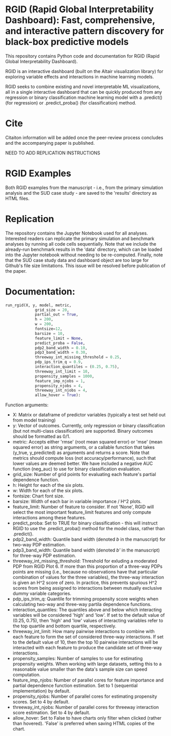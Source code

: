 # RGID (Rapid Global Interpretability Dashboard): Fast, comprehensive, and interactive pattern discovery for black-box predictive models
This repository contains Python code and documentation for RGID (Rapid Global Interpretability Dashboard).

RGID is an interactive dashboard (built on the Altair visualization library) for exploring variable effects and interactions in machine learning models. 

RGID seeks to combine existing and novel interpretable ML visualizations, all in a single interactive dashboard that can be quickly produced from any regression or binary classification machine learning model with a .predict() (for regression) or .predict_proba() (for classification) method.

# Cite
Citaiton information will be added once the peer-review process concludes and the accompanying paper is published.

NEED TO ADD REPLICATION INSTRUCTIONS

# RGID Examples
Both RGID examples from the manuscript - i.e., from the primary simulation analysis and the SUD case study - are saved to the 'results' directory as HTML files.

# Replication
The repository contains the Jupyter Notebook used for all analyses. Interested readers can replicate the primary simulation and benchmark analyses by running all code cells sequentially. Note that we include the already-run benchmark results in the 'data' directory, which can be loaded into the Jupyter notebook without needing to be re-computed. Finally, note that the SUD case study data and dashboard object are too large for Github's file size limitations. This issue will be resolved before publication of the paper.

# Documentation:
```python
run_rgid(X, y, model, metric,
             grid_size = 20,
             partial_out = True,
             h = 200,
             w = 200,
             fontsize=12,
             barsize = 10,
             feature_limit = None,
             predict_proba = False,
             pdp2_band_width = 0.10, 
             pdp3_band_width = 0.30,
             threeway_int_missing_threshold = 0.25,
             pdp_ips_trim_q = 0.9,
             interaction_quantiles = (0.25, 0.75),
             threeway_int_limit = 10,
             propensity_samples = 1000,
             feature_imp_njobs = 1,
             propensity_njobs = 4,
             threeway_int_njobs = 4,
             allow_hover = True):
``` 
Function arguments: 
 - X: Matrix or dataframe of predictor variables (typically a test set held out from model training)
 - y: Vector of outcomes. Currently, only regression or binary classification (but not multi-class classification) are supported. Binary outcomes should be formatted as 0/1.
 - metric: Accepts either 'rmse' (root mean squared error) or 'mse' (mean squared error) as string arguments, or a callable function that takes (y_true, y_predicted) as arguments and returns a score. Note that metrics should compute loss (not accuracy/performance), such that lower values are deemed better. We have included a negative AUC function (neg_auc) to use for binary classification evaluation.
 - grid_size: Number of grid points for evaluating each feature's partial dependence function.
 - h: Height for each of the six plots.
 - w: Width for each of the six plots.
 - fontsize: Chart font size.
 - barsize: Width of each bar in variable importance / H^2 plots.
 - feature_limit: Number of feature to consider. If not 'None', RGID will select the most important feature_limit features and only compute interactions among these features.
 - predict_proba: Set to TRUE for binary classification - this will instruct RGID to use the .predict_proba() method for the model class, rather than .predict().
 - pdp2_band_width: Quantile band width (denoted _b_ in the manuscript) for two-way PDP estimation.
 - pdp3_band_width: Quantile band width (denoted _b'_ in the manuscript) for three-way PDP estimation.
 - threeway_int_missing_threshold: Threshold for exluding a moderated PDP from RGID Plot 6. If more than this proportion of a three-way PDPs points are missing (i.e., because no observations have that particular combination of values for the three variables), the three-way interaction is given an H^2 score of zero. In practice, this prevents spurious H^2 scores from being assigned to interactions between mutually exclusive dummy variable categories.
 - pdp_ips_trim_q: Quantile for trimming propensity score weights when calculating two-way and three-way partila dependence functions.
 - interaction_quantiles: The quantiles above and below which interacting variables will be considered 'high' and 'low'. If set to the default value of (0.25, 0.75), then 'high' and 'low' values of interacting variables refer to the top quartile and bottom quartile, respectively.
 - threeway_int_limit: How many pairwise interactions to combine with each feature to form the set of considered three-way interactions. If set to the default value of 10, then the top 10 pairwise interactions will be interacted with each feature to produce the candidate set of three-way interactions.
 - propensity_samples: Number of samples to use for estimating propensity weights. When working with large datasets, setting this to a reasonable value smaller than the data's sample size can speed computation.
 - feature_imp_njobs: Number of parallel cores for feature importance and partial dependence function estimation. Set to 1 (sequential implementation) by default.
 - propensity_njobs: Number of parallel cores for estimating propensity scores. Set to 4 by default.
 - threeway_int_njobs: Number of parallel cores for threeway interaction score estimation. Set to 4 by default.
 - allow_hover: Set to False to have charts only filter when clicked (rather than hovered). 'False' is preferred when saving HTML copies of the chart.
